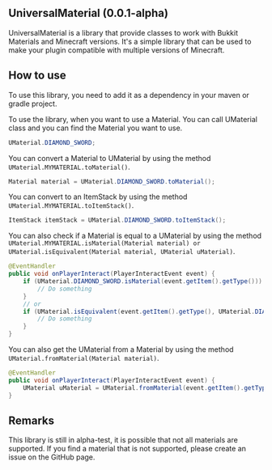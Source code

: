 ## UniversalMaterial (0.0.1-alpha)
UniversalMaterial is a library that provide classes to work with Bukkit Materials and Minecraft versions. It's a simple library that can be used to make your plugin compatible with multiple versions of Minecraft.

## How to use
To use this library, you need to add it as a dependency in your maven or gradle project. 

To use the library, when you want to use a Material. You can call UMaterial class and you can find the Material you want to use. 

```java
UMaterial.DIAMOND_SWORD;
```
You can convert a Material to UMaterial by using the method `UMaterial.MYMATERIAL.toMaterial()`. 

```java
Material material = UMaterial.DIAMOND_SWORD.toMaterial();
```

You can convert to an ItemStack by using the method `UMaterial.MYMATERIAL.toItemStack()`. 

```java
ItemStack itemStack = UMaterial.DIAMOND_SWORD.toItemStack();
```

You can also check if a Material is equal to a UMaterial by using the method `UMaterial.MYMATERIAL.isMaterial(Material material) or UMaterial.isEquivalent(Material material, UMaterial uMaterial)`. 

```java
@EventHandler
public void onPlayerInteract(PlayerInteractEvent event) {
    if (UMaterial.DIAMOND_SWORD.isMaterial(event.getItem().getType())) {
        // Do something
    }
    // or
    if (UMaterial.isEquivalent(event.getItem().getType(), UMaterial.DIAMOND_SWORD)) {
        // Do something
    }
}
```

You can also get the UMaterial from a Material by using the method `UMaterial.fromMaterial(Material material)`. 

```java
@EventHandler
public void onPlayerInteract(PlayerInteractEvent event) {
    UMaterial uMaterial = UMaterial.fromMaterial(event.getItem().getType());
}
```


## Remarks
This library is still in alpha-test, it is possible that not all materials are supported. If you find a material that is not supported, please create an issue on the GitHub page.




